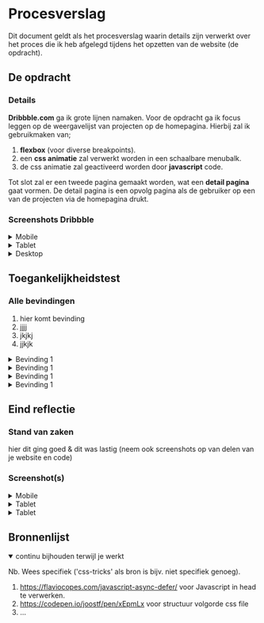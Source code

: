 # Procesverslag
Dit document geldt als het procesverslag waarin details zijn verwerkt over het proces die ik heb afgelegd tijdens het opzetten van de website (de opdracht).

## De opdracht

### Details
**Dribbble.com** ga ik grote lijnen namaken.
Voor de opdracht ga ik focus leggen op de weergavelijst van projecten op de homepagina. 
Hierbij zal ik gebruikmaken van;
1. **flexbox** (voor diverse breakpoints).
2. een **css animatie** zal verwerkt worden in een schaalbare menubalk.
3. de css animatie zal geactiveerd worden door **javascript** code.

Tot slot zal er een tweede pagina gemaakt worden, wat een **detail pagina** gaat vormen. De detail pagina is een opvolg pagina als de gebruiker op een van de projecten via de homepagina drukt.

### Screenshots Dribbble

<details>
<summary>Mobile</summary>

![This is an image](images/logboek/mobile/home.png)
<sub>Homepage</sub>

![This is an image](images/logboek/mobile/detail.png)
<sub>Detail page</sub>
</details>

<details>
<summary>Tablet</summary>

![This is an image](images/logboek/tablet/home.png)
<sub>Homepage</sub>

![This is an image](images/logboek/tablet/detail.png)
<sub>Detail page</sub>
</details>

<details>
<summary>Desktop</summary>

![This is an image](images/logboek/desktop/home.png)
<sub>Homepage</sub>

![This is an image](images/logboek/desktop/detail.png)
<sub>Detail page</sub>
</details>

## Toegankelijkheidstest

### Alle bevindingen
1. hier komt bevinding
2. jjjj
3. jkjkj
4. jjkjk

<details>
<summary>Bevinding 1</summary>

#### Titel eerste bevinding
Hier korte omschrijving (met indien nodig een afbeelding)

Hier een omschrijving van hoe het opgelost kan worden (met indien nodig een afbeelding)

</details>

<details>
<summary>Bevinding 1</summary>

#### Titel eerste bevinding
Hier korte omschrijving (met indien nodig een afbeelding)

Hier een omschrijving van hoe het opgelost kan worden (met indien nodig een afbeelding)

</details>

<details>
<summary>Bevinding 1</summary>

#### Titel eerste bevinding
Hier korte omschrijving (met indien nodig een afbeelding)

Hier een omschrijving van hoe het opgelost kan worden (met indien nodig een afbeelding)

</details>

<details>
<summary>Bevinding 1</summary>

#### Titel eerste bevinding
Hier korte omschrijving (met indien nodig een afbeelding)

Hier een omschrijving van hoe het opgelost kan worden (met indien nodig een afbeelding)

</details>

## Eind reflectie

### Stand van zaken
hier dit ging goed & dit was lastig (neem ook screenshots op van delen van je website en code)

### Screenshot(s)

<details>
<summary>Mobile</summary>
  Screenrecording vanaf mijn iPhone.
  
  ![mobile-menu](https://user-images.githubusercontent.com/94361815/178158282-40569eec-c21f-4bf5-9955-2be5e5253ef6.gif)
<sub>Menu</sub>

![mobile-home](https://user-images.githubusercontent.com/94361815/178158287-b0bf9d2b-34a9-4210-973a-29c7d3e23924.gif)
<sub>Homepage</sub>

  ![mobile-detail](https://user-images.githubusercontent.com/94361815/178158296-049bc107-9c48-4457-8177-17df72c75e53.gif)
<sub>Detail page</sub>

</details>

<details>
<summary>Tablet</summary>
  Screenrecording vanaf mijn ipad.
  
  ![tablet-menu](https://user-images.githubusercontent.com/94361815/178158375-fa99114d-a5d7-49b3-9f3d-9d0ffa37d881.gif)
<sub>Menu</sub>
  
![tablet-home](https://user-images.githubusercontent.com/94361815/178158379-5fad8203-551b-4bf4-becb-d53c8b233047.gif)
<sub>Homepage</sub>

![tablet-detail](https://user-images.githubusercontent.com/94361815/178158389-95e82469-0108-4b34-8a00-f8a3e53ce105.gif)
<sub>Detail page</sub>

</details>

<details>
<summary>Tablet</summary>
  Screenrecording vanaf mijn MacBook.
  
![desktop-home](https://user-images.githubusercontent.com/94361815/178158458-fc01308f-a543-438f-9020-11c4fd7ee044.gif)
<sub>Homepage</sub>

![desktop-detail](https://user-images.githubusercontent.com/94361815/178158467-a5283da9-8618-4aa1-9b62-512594b7aa3a.gif)
<sub>Detail page</sub>

</details>

## Bronnenlijst

<details open>
<summary>continu bijhouden terwijl je werkt</summary>

Nb. Wees specifiek ('css-tricks' als bron is bijv. niet specifiek genoeg).

1. https://flaviocopes.com/javascript-async-defer/ voor Javascript in head te verwerken.
2. https://codepen.io/joostf/pen/xEpmLx voor structuur volgorde css file
3. ...

</details>

